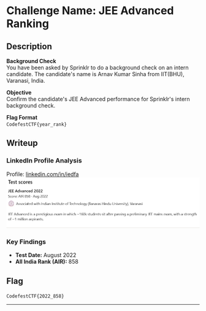# Challenge Name: JEE Advanced Ranking

## Description  
**Background Check**  
You have been asked by Sprinklr to do a background check on an intern candidate. The candidate's name is Arnav Kumar Sinha from IIT(BHU), Varanasi, India.  

**Objective**  
Confirm the candidate's JEE Advanced performance for Sprinklr's intern background check. 

**Flag Format**  
`CodefestCTF{year_rank}`  

## Writeup

### LinkedIn Profile Analysis
Profile: [linkedin.com/in/iedfa](https://www.linkedin.com/in/iedfa)  
![JEE Advanced Scores](Resources/image.png)  

### Key Findings
- **Test Date:** August 2022  
- **All India Rank (AIR):** 858  

## Flag
`CodefestCTF{2022_858}`

---

